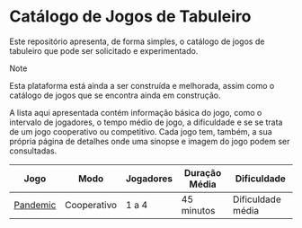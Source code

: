 # Catálogo de Jogos de Tabuleiro

Este repositório apresenta, de forma simples, o catálogo de jogos de tabuleiro que pode ser solicitado e experimentado.

> [!NOTE]
> Esta plataforma está ainda a ser construída e melhorada, assim como o catálogo de jogos que se encontra ainda em
> construção.


A lista aqui apresentada contém informação básica do jogo, como o intervalo de jogadores, o tempo médio de jogo,
a dificuldade e se se trata de um jogo cooperativo ou competitivo.
Cada jogo tem, também, a sua própria página de detalhes onde uma sinopse e imagem do jogo podem ser consultadas.

  | Jogo                            | Modo        | Jogadores | Duração Média | Dificuldade       |
  | ---                             | ---         | ---       | ---           | ---               |
  | [Pandemic](./games/pandemic.md) | Cooperativo | 1 a 4     | 45 minutos    | Dificuldade média |
